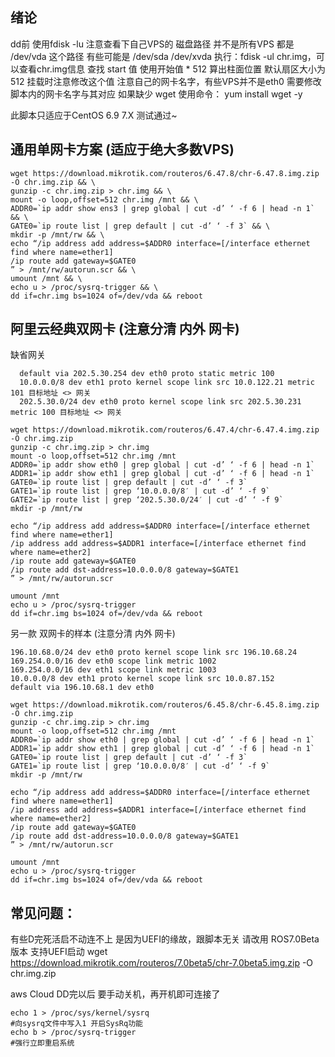 
## 绪论
dd前 使用fdisk -lu 注意查看下自己VPS的 磁盘路径 并不是所有VPS 都是 /dev/vda 这个路径 有些可能是 /dev/sda /dev/xvda
执行：fdisk -ul chr.img，可以查看chr.img信息 查找 start 值 使用开始值 * 512 算出柱面位置 默认扇区大小为512 挂载时注意修改这个值
注意自己的网卡名字，有些VPS并不是eth0 需要修改脚本内的网卡名字与其对应
如果缺少 wget 使用命令： yum install wget -y

此脚本只适应于CentOS 6.9 7.X 测试通过~

## 通用单网卡方案 (适应于绝大多数VPS)
```
wget https://download.mikrotik.com/routeros/6.47.8/chr-6.47.8.img.zip -O chr.img.zip && \
gunzip -c chr.img.zip > chr.img && \
mount -o loop,offset=512 chr.img /mnt && \
ADDR0=`ip addr show ens3 | grep global | cut -d’ ‘ -f 6 | head -n 1` && \
GATE0=`ip route list | grep default | cut -d’ ‘ -f 3` && \
mkdir -p /mnt/rw && \
echo “/ip address add address=$ADDR0 interface=[/interface ethernet find where name=ether1]
/ip route add gateway=$GATE0
” > /mnt/rw/autorun.scr && \
umount /mnt && \
echo u > /proc/sysrq-trigger && \
dd if=chr.img bs=1024 of=/dev/vda && reboot
```

 

## 阿里云经典双网卡 (注意分清 内外 网卡)

缺省网关
```
  default via 202.5.30.254 dev eth0 proto static metric 100
  10.0.0.0/8 dev eth1 proto kernel scope link src 10.0.122.21 metric 101 目标地址 <> 网关
  202.5.30.0/24 dev eth0 proto kernel scope link src 202.5.30.231 metric 100 目标地址 <> 网关
```

```
wget https://download.mikrotik.com/routeros/6.47.4/chr-6.47.4.img.zip -O chr.img.zip
gunzip -c chr.img.zip > chr.img
mount -o loop,offset=512 chr.img /mnt
ADDR0=`ip addr show eth0 | grep global | cut -d’ ‘ -f 6 | head -n 1`
ADDR1=`ip addr show eth1 | grep global | cut -d’ ‘ -f 6 | head -n 1`
GATE0=`ip route list | grep default | cut -d’ ‘ -f 3`
GATE1=`ip route list | grep ‘10.0.0.0/8′ | cut -d’ ‘ -f 9`
GATE2=`ip route list | grep ‘202.5.30.0/24′ | cut -d’ ‘ -f 9`
mkdir -p /mnt/rw

echo “/ip address add address=$ADDR0 interface=[/interface ethernet find where name=ether1]
/ip address add address=$ADDR1 interface=[/interface ethernet find where name=ether2]
/ip route add gateway=$GATE0
/ip route add dst-address=10.0.0.0/8 gateway=$GATE1
” > /mnt/rw/autorun.scr

umount /mnt
echo u > /proc/sysrq-trigger
dd if=chr.img bs=1024 of=/dev/vda && reboot
```
 

另一款 双网卡的样本 (注意分清 内外 网卡)
```
196.10.68.0/24 dev eth0 proto kernel scope link src 196.10.68.24
169.254.0.0/16 dev eth0 scope link metric 1002
169.254.0.0/16 dev eth1 scope link metric 1003
10.0.0.0/8 dev eth1 proto kernel scope link src 10.0.87.152
default via 196.10.68.1 dev eth0
```

```
wget https://download.mikrotik.com/routeros/6.45.8/chr-6.45.8.img.zip -O chr.img.zip
gunzip -c chr.img.zip > chr.img
mount -o loop,offset=512 chr.img /mnt
ADDR0=`ip addr show eth0 | grep global | cut -d’ ‘ -f 6 | head -n 1`
ADDR1=`ip addr show eth1 | grep global | cut -d’ ‘ -f 6 | head -n 1`
GATE0=`ip route list | grep default | cut -d’ ‘ -f 3`
GATE1=`ip route list | grep ‘10.0.0.0/8′ | cut -d’ ‘ -f 9`
mkdir -p /mnt/rw

echo “/ip address add address=$ADDR0 interface=[/interface ethernet find where name=ether1]
/ip address add address=$ADDR1 interface=[/interface ethernet find where name=ether2]
/ip route add gateway=$GATE0
/ip route add dst-address=10.0.0.0/8 gateway=$GATE1
” > /mnt/rw/autorun.scr

umount /mnt
echo u > /proc/sysrq-trigger
dd if=chr.img bs=1024 of=/dev/vda && reboot
```
 

 

## 常见问题：
有些D完死活启不动连不上 是因为UEFI的缘故，跟脚本无关 请改用 ROS7.0Beta 版本 支持UEFI启动
wget https://download.mikrotik.com/routeros/7.0beta5/chr-7.0beta5.img.zip -O chr.img.zip

aws Cloud DD完以后 要手动关机，再开机即可连接了
```
echo 1 > /proc/sys/kernel/sysrq  
#向sysrq文件中写入1 开启SysRq功能
echo b > /proc/sysrq-trigger 
#强行立即重启系统
```
